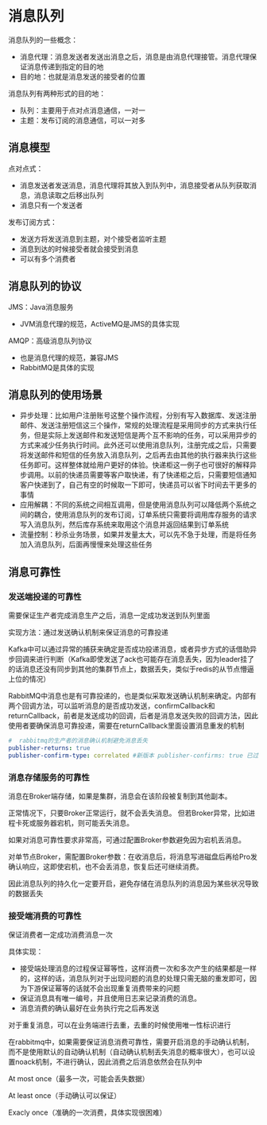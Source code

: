 # 消息队列



消息队列的一些概念：

- 消息代理：消息发送者发送出消息之后，消息是由消息代理接管。消息代理保证消息传递到指定的目的地
- 目的地：也就是消息发送的接受者的位置

消息队列有两种形式的目的地：

- 队列：主要用于点对点消息通信，一对一
- 主题：发布订阅的消息通信，可以一对多

## 消息模型

点对点式：

- 消息发送者发送消息，消息代理将其放入到队列中，消息接受者从队列获取消息，消息读取之后移出队列
- 消息只有一个发送者

发布订阅方式：

- 发送方将发送消息到主题，对个接受者监听主题
- 消息到达的时候接受者就会接受到消息
- 可以有多个消费者

## 消息队列的协议

JMS：Java消息服务

- JVM消息代理的规范，ActiveMQ是JMS的具体实现

AMQP：高级消息队列协议

- 也是消息代理的规范，兼容JMS
- RabbitMQ是具体的实现

## 消息队列的使用场景

- 异步处理：比如用户注册账号这整个操作流程，分别有写入数据库、发送注册邮件、发送注册短信这三个操作，常规的处理流程是采用同步的方式来执行任务，但是实际上发送邮件和发送短信是两个互不影响的任务，可以采用异步的方式来减少任务执行时间。此外还可以使用消息队列，注册完成之后，只需要将发送邮件和短信的任务放入消息队列，之后再去由其他的执行器来执行这些任务即可。这样整体就给用户更好的体验。快递柜这一例子也可很好的解释异步调用。以前的快递员需要等客户取快递，有了快递柜之后，只需要短信通知客户快递到了，自己有空的时候取一下即可，快递员可以省下时间去干更多的事情
- 应用解耦：不同的系统之间相互调用，但是使用消息队列可以降低两个系统之间的耦合，使用消息队列的发布订阅，订单系统只需要将调用库存服务的请求写入消息队列，然后库存系统来取用这个消息并返回结果到订单系统
- 流量控制：秒杀业务场景，如果并发量太大，可以先不急于处理，而是将任务加入消息队列，后面再慢慢来处理这些任务

## 消息可靠性

### 发送端投递的可靠性

需要保证生产者完成消息生产之后，消息一定成功发送到队列里面

实现方法：通过发送确认机制来保证消息的可靠投递

Kafka中可以通过异常的捕获来确定是否成功投递消息，或者异步方式的话借助异步回调来进行判断（Kafka即使发送了ack也可能存在消息丢失，因为leader挂了的话消息还没有同步到其他的集群节点上，数据丢失，类似于redis的从节点懵逼上位的情况）

RabbitMQ中消息也是有可靠投递的，也是类似采取发送确认机制来确定。内部有两个回调方法，可以监听消息的是否成功发送，confirmCallback和returnCallback，前者是发送成功的回调，后者是消息发送失败的回调方法，因此使用者要确保消息可靠投递，需要在returnCallback里面设置消息重发的机制

```yml
#  rabbitmq的生产者的消息确认机制避免消息丢失
publisher-returns: true
publisher-confirm-type: correlated #新版本 publisher-confirms: true 已过时
```

### 消息存储服务的可靠性

消息在Broker端存储，如果是集群，消息会在该阶段被复制到其他副本。

正常情况下，只要Broker正常运行，就不会丢失消息。 但若Broker异常，比如进程卡死或服务器宕机，则可能丢失消息。

如果对消息可靠性要求非常高，可通过配置Broker参数避免因为宕机丢消息。

对单节点Broker，需配置Broker参数：在收消息后，将消息写进磁盘后再给Pro发确认响应，这即使宕机，也不会丢消息，恢复后还可继续消费。

因此消息队列的持久化一定要开启，避免存储在消息队列的消息因为某些状况导致的数据丢失

### 接受端消费的可靠性

保证消费者一定成功消费消息一次

具体实现：

- 接受端处理消息的过程保证幂等性，这样消费一次和多次产生的结果都是一样的，这样的话，消息队列对于出现问题的消息的处理只需无脑的重发即可，因为下游保证幂等的话就不会出现重复消费带来的问题
- 保证消息具有唯一编号，并且使用日志来记录消费的消息。
- 消息消费的确认最好在业务执行完之后再发送

对于重复消息，可以在业务端进行去重，去重的时候使用唯一性标识进行

在rabbitmq中，如果需要保证消息消费可靠性，需要开启消息的手动确认机制，而不是使用默认的自动确认机制（自动确认机制丢失消息的概率很大），也可以设置noack机制，不进行确认，因此消费之后消息依然会在队列中

At most once（最多一次，可能会丢失数据）

At least once（手动确认可以保证）

Exacly once（准确的一次消费，具体实现很困难）